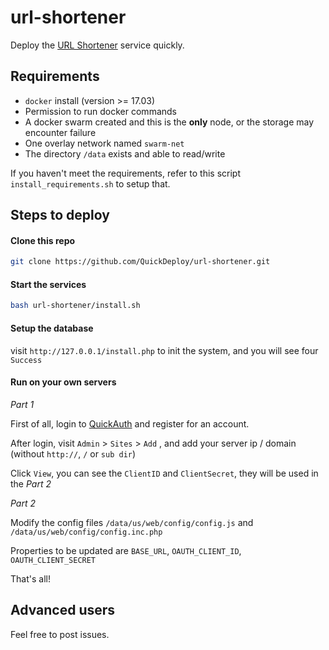# url-shortener

Deploy the [URL Shortener](https://github.com/newnius/short-link) service quickly.

## Requirements

  - `docker` install (version >= 17.03)
  - Permission to run docker commands
  - A docker swarm created and this is the **only** node, or the storage may encounter failure
  - One overlay network named `swarm-net`
  - The directory `/data` exists and able to read/write

If you haven't meet the requirements, refer to this script `install_requirements.sh` to setup that.

## Steps to deploy

#### Clone this repo

```bash
git clone https://github.com/QuickDeploy/url-shortener.git
```

#### Start the services

```bash
bash url-shortener/install.sh
```

#### Setup the database

visit `http://127.0.0.1/install.php` to init the system, and you will see four `Success`

#### Run on your own servers

*Part 1*

First of all, login to [QuickAuth](https://quickauth.newnius.com/) and register for an account.

After login, visit `Admin` > `Sites` > `Add` , and add your server ip / domain (without `http://`, `/` or `sub dir`)

Click `View`, you can see the `ClientID` and `ClientSecret`, they will be used in the *Part 2*

*Part 2*

Modify the config files `/data/us/web/config/config.js` and `/data/us/web/config/config.inc.php` 

Properties to be updated are `BASE_URL`, `OAUTH_CLIENT_ID`, `OAUTH_CLIENT_SECRET`

That's all!

## Advanced users

Feel free to post issues.